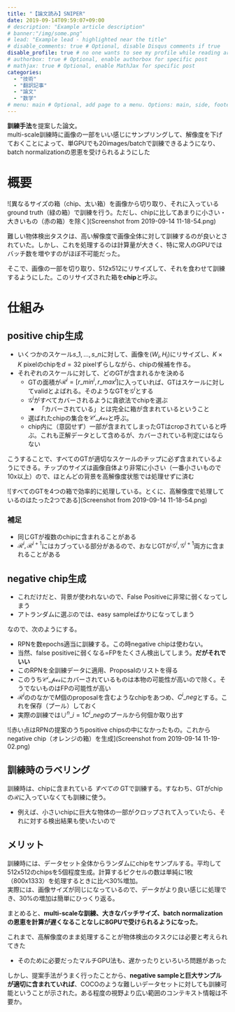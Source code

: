 ```yaml
---
title: "【論文読み】SNIPER"
date: 2019-09-14T09:59:07+09:00
# description: "Example article description"
# banner:"/img/some.png"
# lead: "Example lead - highlighted near the title"
# disable_comments: true # Optional, disable Disqus comments if true
disable_profile: true # no one wants to see my profile while reading articles
# authorbox: true # Optional, enable authorbox for specific post
# mathjax: true # Optional, enable MathJax for specific post
categories:
  - "技術"
  - "翻訳記事"
  - "論文"
  - "数学"
# menu: main # Optional, add page to a menu. Options: main, side, footer
---
```


**訓練手法**を提案した論文。  
multi-scale訓練時に画像の一部をいい感じにサンプリングして、解像度を下げておくことによって、単GPUでも20images/batchで訓練できるようになり、batch normalizationの恩恵を受けられるようにした

# 概要

![異なるサイズの箱（chip、太い箱）を画像から切り取り、それに入っているground truth（緑の箱）で訓練を行う。ただし、chipに比してあまりに小さい・大きいもの（赤の箱）を除く](Screenshot from 2019-09-14 11-18-54.png)

難しい物体検出タスクは、高い解像度で画像全体に対して訓練するのが良いとされていた。しかし、これを処理するのは計算量が大きく、特に常人のGPUではバッチ数を増やすのがほぼ不可能だった。

そこで、画像の一部を切り取り、512x512にリサイズして、それを食わせて訓練するようにした。このリサイズされた箱を**chip**と呼ぶ。

# 仕組み

## positive chip生成

* いくつかのスケール$s\_1, \ldots ,s\_n$に対して、画像を$(W_i, H_i)$にリサイズし、$K\times K$ pixelのchipを$d=32$ pixelずらしながら、chipの候補を作る。
* それぞれのスケールに対して、どのGTが含まれるかを決める
	* GTの面積が$\mathcal{R}^i =\left[ r\_{min}^i, r\_{max}^i \right]$に入っていれば、GTはスケールに対してvalidとよばれる。そのようなGTを$\mathcal{G}^i$とする
	* $\mathcal{G}^i$がすべてカバーされるように貪欲法でchipを選ぶ
		* 「カバーされている」とは完全に箱が含まれているということ
	* 選ばれたchipの集合を$\mathcal{C^i\_{pos}}$と呼ぶ。
	* chip内に（意図せず）一部が含まれてしまったGTはcropされていると呼ぶ。これも正解データとして含めるが、カバーされている判定にはならない

こうすることで、すべてのGTが適切なスケールのチップに必ず含まれているようにできる。チップのサイズは画像自体より非常に小さい（一番小さいもので10x以上）ので、ほとんどの背景を高解像度状態では処理せずに済む

![すべてのGTを4つの箱で効率的に処理している。とくに、高解像度で処理しているのはたった2つである](Screenshot from 2019-09-14 11-18-54.png)

### 補足
* 同じGTが複数のchipに含まれることがある
* $\mathcal{R}^i, \mathcal{R}^{i+1}$にはカブっている部分があるので、おなじGTが$\mathcal{G}^i, \mathcal{G}^{i+1}$両方に含まれることがある

## negative chip生成

* これだけだと、背景が使われないので、False Positiveに非常に弱くなってしまう
* アトランダムに選ぶのでは、easy sampleばかりになってしまう

なので、次のようにする。

* RPNを数epochs適当に訓練する。この時negative chipは使わない。
* 当然、false positiveに弱くなる=FPをたくさん検出してしまう。**だがそれでいい**
* このRPNを全訓練データに適用、Proposalのリストを得る
* このうち$\mathcal{C^i\_{pos}}$にカバーされているものは本物の可能性が高いので除く。そうでないものはFPの可能性が高い
* $\mathcal{R}^i$ののなかで$M$個のproposalを含むようなchipをあつめ、$C^i\_{neg}$とする。これを保存（プール）しておく
* 実際の訓練では$\cup ^n \_{i=1} C^i\_{neg}$のプールから何個か取り出す

![赤い点はRPNの提案のうちpositive chipsの中になかったもの。これからnegative chip（オレンジの箱）を生成](Screenshot from 2019-09-14 11-19-02.png)

## 訓練時のラベリング

訓練時は、chipに含まれている *すべての* GTで訓練する。すなわち、GTがchipの$\mathcal{R}$に入っていなくても訓練に使う。

* 例えば、小さいchipに巨大な物体の一部がクロップされて入っていたら、それに対する検出結果も使いたいので

## メリット

訓練時には、データセット全体からランダムにchipをサンプルする。平均して512x512のchipsを5個程度生成。計算するピクセルの数は単純に1枚（800x1333）を処理するときに比べ30%増加。  
実際には、画像サイズが同じになっているので、データがより良い感じに処理でき、30%の増加は簡単にひっくり返る。

まとめると、**multi-scaleな訓練、大きなバッチサイズ、batch normalizationの恩恵を計算が遅くなることなしに8GPUで受けられるようになった**。

これまで、高解像度のまま処理することが物体検出のタスクには必要と考えられてきた

* そのために必要だったマルチGPU法も、遅かったりといろいろ問題があった

しかし、提案手法がうまく行ったことから、**negative sampleと巨大サンプルが適切に含まれていれば**、COCOのような難しいデータセットに対しても訓練可能ということが示された。ある程度の視野より広い範囲のコンテキスト情報は不要か。
